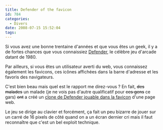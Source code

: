 ```yaml
---
title: Defender of the favicon
id: 784
categories:
  - Divers
date: 2008-07-15 15:52:04
tags:
---
```


Si vous avez une bonne trentaine d'années et que vous êtes un geek, il y a de fortes chances que vous connaissiez [Defender](http://en.wikipedia.org/wiki/Defender_(arcade_game)), le célèbre jeu d'arcade datant de 1980.

Par ailleurs, si vous êtes un utilisateur averti du web, vous connaissez également les favicons, ces icônes affichées dans la barre d'adresse et les favoris des navigateurs.

C'est bien beau mais quel est le rapport me direz-vous&nbsp;? En fait, <del>des malades</del> un malade (je ne vois pas d'autre qualificatif pour <del>ces gens</del> ce gars) <del>ont</del> a créé un [clone de Defender jouable dans la favicon](http://www.p01.org/releases/DHTML_contests/files/DEFENDER_of_the_favicon/) d'une page web.

Le jeu se dirige au clavier et forcément, ça fait un peu bizarre de jouer sur un carré de 16 pixels de côté quand on a un écran dernier cri mais il faut reconnaître que c'est un bel exploit technique.